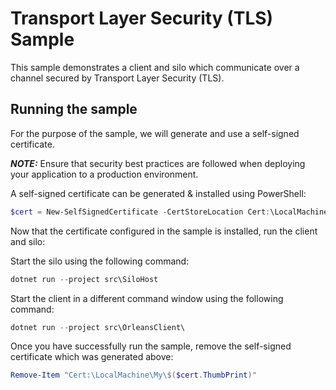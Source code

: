 # Transport Layer Security (TLS) Sample

This sample demonstrates a client and silo which communicate over a channel secured by Transport Layer Security (TLS).

## Running the sample

For the purpose of the sample, we will generate and use a self-signed certificate.

***NOTE:*** Ensure that security best practices are followed when deploying your application to a production environment.

A self-signed certificate can be generated & installed using PowerShell:

``` powershell
$cert = New-SelfSignedCertificate -CertStoreLocation Cert:\LocalMachine\My -DnsName "fakedomain.faketld"
```

Now that the certificate configured in the sample is installed, run the client and silo:

Start the silo using the following command:

``` powershell
dotnet run --project src\SiloHost
```

Start the client in a different command window using the following command:

``` powershell
dotnet run --project src\OrleansClient\
```

Once you have successfully run the sample, remove the self-signed certificate which was generated above:

``` powershell
Remove-Item "Cert:\LocalMachine\My\$($cert.ThumbPrint)"
```